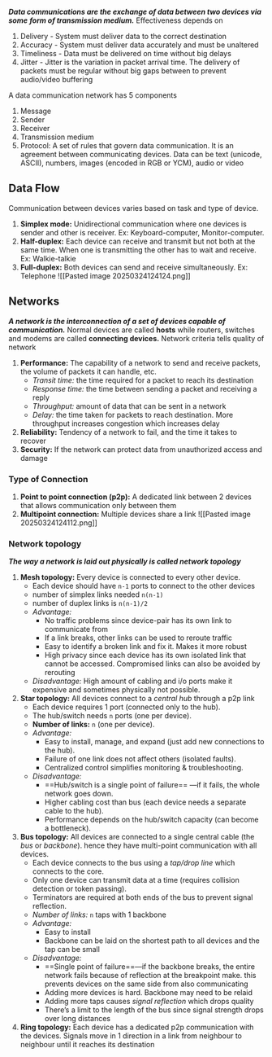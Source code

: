 ***Data communications are the exchange of data between two devices via some***
***form of transmission medium.*** Effectiveness depends on
1. Delivery - System must deliver data to the correct destination
2. Accuracy - System must deliver data accurately and must be unaltered
3. Timeliness - Data must be delivered on time without big delays
4. Jitter - Jitter is the variation in packet arrival time. The delivery of packets must be regular without big gaps between to prevent audio/video buffering

A data communication network has 5 components
1. Message
2. Sender
3. Receiver
4. Transmission medium
5. Protocol: A set of rules that govern data communication. It is an agreement between communicating devices.
Data can be text (unicode, ASCII), numbers, images (encoded in RGB or YCM), audio or video

## Data Flow
Communication between devices varies based on task and type of device.
1. **Simplex mode:** Unidirectional communication where one devices is sender and other is receiver. Ex: Keyboard-computer, Monitor-computer. 
2. **Half-duplex:** Each device can receive and transmit but not both at the same time. When one is transmitting the other has to wait and receive. Ex: Walkie-talkie
3. **Full-duplex:** Both devices can send and receive simultaneously. Ex: Telephone
![[Pasted image 20250324124124.png]]

## Networks
***A network is the interconnection of a set of devices capable of communication.*** Normal devices are called **hosts** while routers, switches and modems are called **connecting devices.**
Network criteria tells quality of network
1. **Performance:** The capability of a network to send and receive packets, the volume of packets it can handle, etc.
	- *Transit time:* the time required for a packet to reach its destination
	- *Response time:* the time between sending a packet and receiving a reply
	- *Throughput:* amount of data that can be sent in a network
	- *Delay:* the time taken for packets to reach destination. More throughput increases congestion which increases delay
2. **Reliability:** Tendency of a network to fail, and the time it takes to recover
3. **Security:** If the network can protect data from unauthorized access and damage

### Type of Connection
1. **Point to point connection (p2p):** A dedicated link between 2 devices that allows communication only between them
2. **Multipoint connection:** Multiple devices share a link
![[Pasted image 20250324124112.png]]
### Network topology
***The way a network is laid out physically is called network topology***
1. **Mesh topology:** Every device is connected to every other device. 
	- Each device should have `n-1` ports to connect to the other devices
	- number of simplex links needed `n(n-1)`
	- number of duplex links is `n(n-1)/2`
	- *Advantage:* 
		- No traffic problems since device-pair has its own link to communicate from
		- If a link breaks, other links can be used to reroute traffic
		- Easy to identify a broken link and fix it. Makes it more robust
		- High privacy since each device has its own isolated link that cannot be accessed. Compromised links can also be avoided by rerouting
	- *Disadvantage:* High amount of cabling and i/o ports make it expensive and sometimes physically not possible. 
2. **Star topology:** All devices connect to a *central hub* through a p2p link
	- Each device requires 1 port (connected only to the hub).  
	- The hub/switch needs `n` ports (one per device).  
	- **Number of links:** `n` (one per device).  
	- *Advantage:*  
		- Easy to install, manage, and expand (just add new connections to the hub).  
		- Failure of one link does not affect others (isolated faults).  
		- Centralized control simplifies monitoring & troubleshooting.  
	- *Disadvantage:*  
		- ==Hub/switch is a single point of failure== —if it fails, the whole network goes down.  
		- Higher cabling cost than bus (each device needs a separate cable to the hub).  
		- Performance depends on the hub/switch capacity (can become a bottleneck).  
3. **Bus topology:** All devices are connected to a single central cable (the *bus* or *backbone*). hence they have multi-point communication with all devices.
	- Each device connects to the bus using a *tap/drop line* which connects to the core.
	- Only one device can transmit data at a time (requires collision detection or token passing).
	- Terminators are required at both ends of the bus to prevent signal reflection.
	- *Number of links:* `n` taps with 1 backbone
	- *Advantage:*
		- Easy to install
		- Backbone can be laid on the shortest path to all devices and the tap can be small
	- *Disadvantage:*
		- ==Single point of failure==—if the backbone breaks, the entire network fails because of reflection at the breakpoint make. this prevents devices on the same side from also communicating
		- Adding more devices is hard. Backbone may need to be relaid
		- Adding more taps causes *signal reflection* which drops quality
		- There’s a limit to the length of the bus since signal strength drops over long distances
4. **Ring topology:** Each device has a dedicated p2p communication with the devices. Signals move in 1 direction in a link from neighbour to neighbour until it reaches its destination